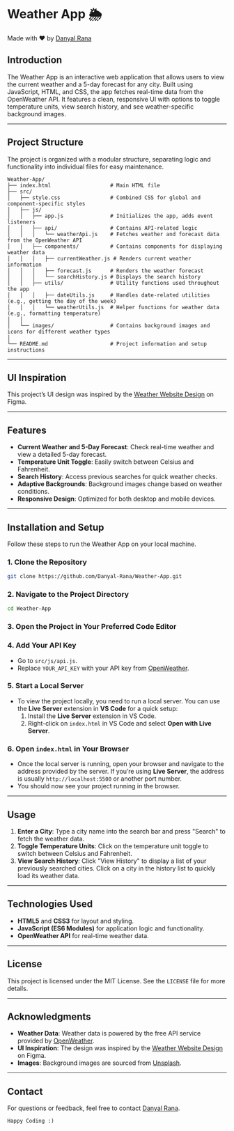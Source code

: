 # Weather App 🌦️  
Made with ❤️ by [Danyal Rana](https://mdrana.com)

## Introduction
The Weather App is an interactive web application that allows users to view the current weather and a 5-day forecast for any city. Built using JavaScript, HTML, and CSS, the app fetches real-time data from the OpenWeather API. It features a clean, responsive UI with options to toggle temperature units, view search history, and see weather-specific background images.

---

## Project Structure
The project is organized with a modular structure, separating logic and functionality into individual files for easy maintenance.

```plaintext
Weather-App/
├── index.html                   # Main HTML file
├── src/
│   ├── style.css                # Combined CSS for global and component-specific styles
│   ├── js/
│   │   ├── app.js               # Initializes the app, adds event listeners
│   │   ├── api/                 # Contains API-related logic
│   │   │   └── weatherApi.js    # Fetches weather and forecast data from the OpenWeather API
│   │   ├── components/          # Contains components for displaying weather data
│   │   │   ├── currentWeather.js # Renders current weather information
│   │   │   ├── forecast.js      # Renders the weather forecast
│   │   │   └── searchHistory.js # Displays the search history
│   │   ├── utils/               # Utility functions used throughout the app
│   │   │   ├── dateUtils.js     # Handles date-related utilities (e.g., getting the day of the week)
│   │   │   └── weatherUtils.js  # Helper functions for weather data (e.g., formatting temperature)
│   │
│   └── images/                  # Contains background images and icons for different weather types
│
└── README.md                    # Project information and setup instructions
```

---

## UI Inspiration
This project’s UI design was inspired by the [Weather Website Design](https://www.figma.com/community/file/1288147890001374433/weather-website) on Figma.

---

## Features
- **Current Weather and 5-Day Forecast**: Check real-time weather and view a detailed 5-day forecast.
- **Temperature Unit Toggle**: Easily switch between Celsius and Fahrenheit.
- **Search History**: Access previous searches for quick weather checks.
- **Adaptive Backgrounds**: Background images change based on weather conditions.
- **Responsive Design**: Optimized for both desktop and mobile devices.

---

## Installation and Setup
Follow these steps to run the Weather App on your local machine.

### 1. Clone the Repository
   ```bash
   git clone https://github.com/Danyal-Rana/Weather-App.git
   ```

### 2. Navigate to the Project Directory
   ```bash
   cd Weather-App
   ```

### 3. Open the Project in Your Preferred Code Editor

### 4. Add Your API Key
   - Go to `src/js/api.js`.
   - Replace `YOUR_API_KEY` with your API key from [OpenWeather](https://openweathermap.org/api).

### 5. Start a Local Server
   - To view the project locally, you need to run a local server. You can use the **Live Server** extension in **VS Code** for a quick setup:
     1. Install the **Live Server** extension in VS Code.
     2. Right-click on `index.html` in VS Code and select **Open with Live Server**.

### 6. Open `index.html` in Your Browser
   - Once the local server is running, open your browser and navigate to the address provided by the server. If you’re using **Live Server**, the address is usually `http://localhost:5500` or another port number.
   - You should now see your project running in the browser.

---

## Usage
1. **Enter a City**: Type a city name into the search bar and press "Search" to fetch the weather data.
2. **Toggle Temperature Units**: Click on the temperature unit toggle to switch between Celsius and Fahrenheit.
3. **View Search History**: Click "View History" to display a list of your previously searched cities. Click on a city in the history list to quickly load its weather data.

---

## Technologies Used
- **HTML5** and **CSS3** for layout and styling.
- **JavaScript (ES6 Modules)** for application logic and functionality.
- **OpenWeather API** for real-time weather data.

---

## License
This project is licensed under the MIT License. See the `LICENSE` file for more details.

---

## Acknowledgments
- **Weather Data**: Weather data is powered by the free API service provided by [OpenWeather](https://openweathermap.org/).
- **UI Inspiration**: The design was inspired by the [Weather Website Design](https://www.figma.com/community/file/1288147890001374433/weather-website) on Figma.
- **Images**: Background images are sourced from [Unsplash](https://unsplash.com).

---

## Contact
For questions or feedback, feel free to contact [Danyal Rana](https://mdrana.com).
```
Happy Coding :)
